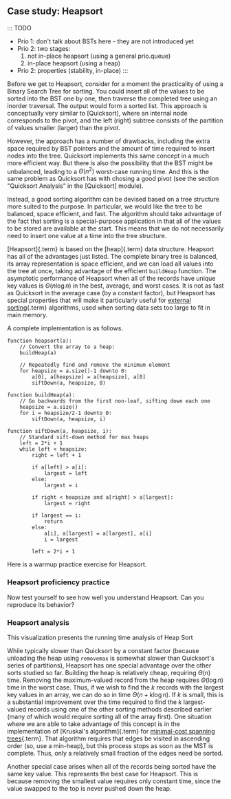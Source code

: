 
## Case study: Heapsort

::: TODO
- Prio 1: don't talk about BSTs here - they are not introduced yet
- Prio 2: two stages:
    1. not in-place heapsort (using a general prio.queue)
    2. in-place heapsort (using a heap)
- Prio 2: properties (stability, in-place)
:::

Before we get to Heapsort, consider for a moment the practicality of
using a Binary Search Tree for sorting. You could insert all of the
values to be sorted into the BST one by one, then traverse the completed
tree using an inorder traversal. The output would form a sorted list.
This approach is conceptually very similar to
[Quicksort], where
an internal node corresponds to the pivot, and the left (right) subtree
consists of the partition of values smaller (larger) than the pivot.

However, the approach has a number of drawbacks, including the extra
space required by BST pointers and the amount of time required to insert
nodes into the tree. Quicksort implements this same concept in a much
more efficient way. But there is also the possibility that the BST might
be unbalanced, leading to a $\Theta(n^2)$ worst-case running time. And
this is the same problem as Quicksort has with chosing a good pivot (see
the section "Quicksort Analysis" in the
[Quicksort] module).

Instead, a good sorting algorithm can be devised based on a tree
structure more suited to the purpose. In particular, we would like the
tree to be balanced, space efficient, and fast. The algorithm should
take advantage of the fact that sorting is a special-purpose application
in that all of the values to be stored are available at the start. This
means that we do not necessarily need to insert one value at a time into
the tree structure.

[Heapsort]{.term} is based on the
[heap]{.term} data structure.
Heapsort has all of the advantages just listed. The complete binary tree
is balanced, its array representation is space efficient, and we can
load all values into the tree at once, taking advantage of the efficient
`buildHeap` function. The asymptotic performance of Heapsort when all of
the records have unique key values is $\Theta(n \log n)$ in the best,
average, and worst cases. It is not as fast as Quicksort in the average
case (by a constant factor), but Heapsort has special properties that
will make it particularly useful for
[external sorting](#external-sort){.term} algorithms,
used when sorting data sets too large to fit in main memory.

<inlineav id="heapsortCON" src="Sorting/heapsortCON.js" script="DataStructures/binaryheap.js" name="Heapsort Slideshow"/>

A complete implementation is as follows.


    function heapsort(a):
        // Convert the array to a heap:
        buildHeap(a)

        // Repeatedly find and remove the minimum element
        for heapsize = a.size()-1 downto 0:
            a[0], a[heapsize] = a[heapsize], a[0]
            siftDown(a, heapsize, 0)

    function buildHeap(a):
        // Go backwards from the first non-leaf, sifting down each one
        heapsize = a.size()
        for i = heapsize/2-1 downto 0:
            siftDown(a, heapsize, i)

    function siftDown(a, heapsize, i):
        // Standard sift-down method for max heaps
        left = 2*i + 1
        while left < heapsize:
            right = left + 1

            if a[left] > a[i]:
                largest = left
            else:
                largest = i

            if right < heapsize and a[right] > a[largest]:
                largest = right

            if largest == i:
                return
            else:
                a[i], a[largest] = a[largest], a[i]
                i = largest

            left = 2*i + 1


Here is a warmup practice exercise for Heapsort.

<avembed id="HeapsortStepPRO" src="Sorting/HeapsortStepPRO.html" type="ka" name="Heapsort RemoveMax Proficiency Exercise"/>

### Heapsort proficiency practice

Now test yourself to see how well you understand Heapsort. Can you
reproduce its behavior?

<avembed id="heapsortPRO" src="Sorting/heapsortPRO.html" type="pe" name="Heapsort Proficiency Exercise"/>

### Heapsort analysis

This visualization presents the running time analysis of Heap Sort

<inlineav id="HeapSortAnalysisCON" src="Sorting/HeapSortAnalysisCON.js" script="DataStructures/binaryheap.js" name="Heapsort Analysis Slideshow" links="Sorting/HeapSortAnalysisCON.css"/>

While typically slower than Quicksort by a constant factor (because
unloading the heap using `removemax` is somewhat slower than
Quicksort's series of partitions), Heapsort has one special advantage
over the other sorts studied so far. Building the heap is relatively
cheap, requiring $\Theta(n)$ time. Removing the maximum-valued record
from the heap requires $\Theta(\log n)$ time in the worst case. Thus, if
we wish to find the $k$ records with the largest key values in an array,
we can do so in time $\Theta(n + k \log n)$. If $k$ is small, this is a
substantial improvement over the time required to find the $k$
largest-valued records using one of the other sorting methods described
earlier (many of which would require sorting all of the array first).
One situation where we are able to take advantage of this concept is in
the implementation of
[Kruskal's algorithm]{.term} for
[minimal-cost spanning trees](#minimal-cost-spanning-tree){.term}.
That algorithm requires that edges be visited in ascending
order (so, use a min-heap), but this process stops as soon as the MST is
complete. Thus, only a relatively small fraction of the edges need be
sorted.

Another special case arises when all of the records being sorted have
the same key value. This represents the best case for Heapsort. This is
because removing the smallest value requires only constant time, since
the value swapped to the top is never pushed down the heap.

